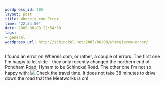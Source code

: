 ```yaml
--- 
wordpress_id: 205
layout: post
title: Whereis.com Error
time: "22:54:50"
date: 2005-06-08 22:54:50
tags: 
- general
wordpress_url: http://schinckel.net/2005/06/08/whereiscom-error/
---
```

I found an error on Whereis.com, or rather, a couple of errors. The first one I'm happy to let slide - they only recently changed the northern end of Pondham Road, Hynam to be Schinckel Road. The other one I'm not so happy with: ![][1] Check the travel time. It does not take 38 minutes to drive down the road that the Meatworks is on! 

   [1]: /images/crap_map.PNG

